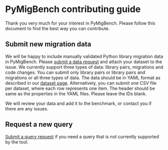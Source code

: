 # PyMigBench contributing guide
Thank you very much for your interest in PyMigBench.
Please follow this document to find the best way you can contribute.

## Submit new migration data
We will be happy to include manually validated Python library migration data in PyMigBench.
Please [submit a data request](https://github.com/ualberta-smr/PyMigBench/issues/new?template=data-request.md) and attach your dataset to the issue.
We currently support three types of data: library pairs, migrations and code changes.
You can submit only library pairs or library pairs and migrations or all three types of data.
The data should be in YAML format as described in our [dataset page](https://ualberta-smr.github.io/PyMigBench/dataset).
Alternatively, you can submit one CSV file per dataset, where each row represents one item.
The header should be same as the properties in the YAML files.
Please leave the IDs blank.

We will review your data and add it to the benchmark, or contact you if there are any issues. 

## Request a new query
[Submit a query request](https://github.com/ualberta-smr/PyMigBench/issues/new?template=query-request.md) if you need a query that is not currently supported by the tool.

